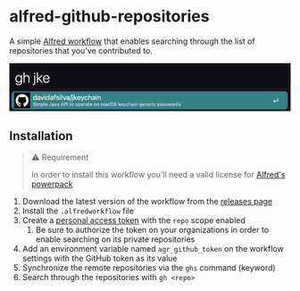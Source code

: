 # alfred-github-repositories

A simple [Alfred workflow](https://www.alfredapp.com/help/workflows/) that
enables searching through the list of repositories that you've contributed to.

![Repository Search Preview](preview.png)

## Installation

> :warning: Requirement
>
> In order to install this workflow you'll need a valid license for
> [Alfred's powerpack](https://www.alfredapp.com/powerpack/)

1. Download the latest version of the workflow from the
   [releases page](https://github.com/davidafsilva/alfred-github-repositories/releases)
2. Install the `.alfredworkflow` file
3. Create a [personal access token](https://github.com/settings/tokens)
   with the `repo` scope enabled
    1. Be sure to authorize the token on your organizations in order to enable
       searching on its private repositories
4. Add an environment variable named `agr_github_token` on the workflow settings
   with the GitHub token as its value
5. Synchronize the remote repositories via the `ghs` command (keyword)
6. Search through the repositories with `gh <repo>`
